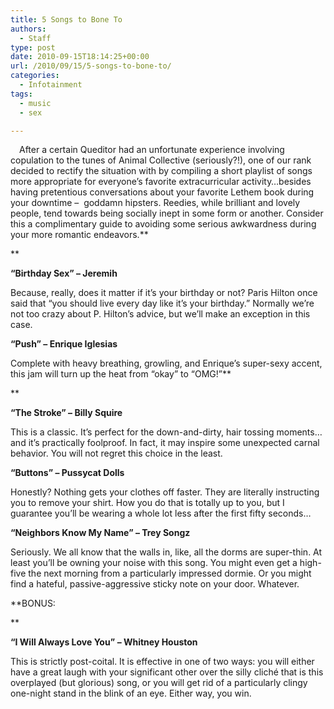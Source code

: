 ```yaml
---
title: 5 Songs to Bone To
authors: 
  - Staff
type: post
date: 2010-09-15T18:14:25+00:00
url: /2010/09/15/5-songs-to-bone-to/
categories:
  - Infotainment
tags:
  - music
  - sex

---
```

[<img class="alignleft size-full wp-image-197" style="margin: 7px;" title="trey-songz-ready" src="https://i1.wp.com/www.reedquest.org/wp-content/uploads/2010/09/trey-songz-ready.jpg?resize=194%2C194" alt="" data-recalc-dims="1" />][1]After a certain Queditor had an unfortunate experience involving copulation to the tunes of Animal Collective (seriously?!), one of our rank decided to rectify the situation with by compiling a short playlist of songs more appropriate for everyone’s favorite extracurricular activity…besides having pretentious conversations about your favorite Lethem book during your downtime –  goddamn hipsters. Reedies, while brilliant and lovely people, tend towards being socially inept in some form or another. Consider this a complimentary guide to avoiding some serious awkwardness during your more romantic endeavors.**
  
** 

 **“Birthday Sex” – Jeremih**
  
Because, really, does it matter if it’s your birthday or not? Paris Hilton once said that “you should live every day like it’s your birthday.” Normally we’re not too crazy about P. Hilton’s advice, but we’ll make an exception in this case.

**“Push” – Enrique Iglesias**
  
Complete with heavy breathing, growling, and Enrique’s super-sexy accent, this jam will turn up the heat from “okay” to “OMG!”**
  
** 

**“The Stroke” – Billy Squire**
  
This is a classic. It’s perfect for the down-and-dirty, hair tossing moments…and it’s practically foolproof. In fact, it may inspire some unexpected carnal behavior. You will not regret this choice in the least.

**“Buttons” – Pussycat Dolls**
  
Honestly? Nothing gets your clothes off faster. They are literally instructing you to remove your shirt. How you do that is totally up to you, but I guarantee you’ll be wearing a whole lot less after the first fifty seconds…

**“Neighbors Know My Name” – Trey Songz**
  
Seriously. We all know that the walls in, like, all the dorms are super-thin. At least you’ll be owning your noise with this song. You might even get a high-five the next morning from a particularly impressed dormie. Or you might find a hateful, passive-aggressive sticky note on your door. Whatever.

**BONUS:
  
** 

**“I Will Always Love You” – Whitney Houston**
  
This is strictly post-coital. It is effective in one of two ways: you will either have a great laugh with your significant other over the silly cliché that is this overplayed (but glorious) song, or you will get rid of a particularly clingy one-night stand in the blink of an eye. Either way, you win.

 [1]: https://i1.wp.com/www.reedquest.org/wp-content/uploads/2010/09/trey-songz-ready.jpg